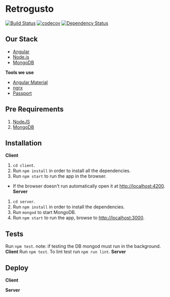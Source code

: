 # Retrogusto

[![Build Status][travis-image]][travis-url] [![codecov][codecov-image]][codecov-url] [![Dependency Status][dependency-ci-image]][dependency-ci-url]

## Our Stack

* [Angular](https://angular.io/)
* [Node.js](https://nodejs.org)
* [MongoDB](https://www.mongodb.com/)

**Tools we use**

* [Angular Material](https://material.angular.io/)
* [ngrx](https://github.com/ngrx)
* [Passport](http://passportjs.org/)

## Pre Requirements

1. [NodeJS](https://nodejs.org)
1. [MongoDB](https://www.mongodb.com)

## Installation

**Client**
1. `cd client`.
2. Run `npm install` in order to install all the dependencies.
3. Run `npm start` to run the app in the browser.
* If the browser doesn't run automatically open it at [http://localhost:4200](http://localhost:4200).
**Server**
1. `cd server`.
2. Run `npm install` in order to install the dependencies.
3. Run `mongod` to start MongoDB.
4. Run `npm start` to run the app, browse to [http://localhost:3000](http://localhost:3000).
## Tests
Run `npm test`. note: if testing the DB mongod must run in the background.
**Client**
Run `npm test`.
To lint test run `npm run lint`.
**Server**

## Deploy

**Client**

**Server**

[travis-image]: https://travis-ci.org/DavidBronfen/Retrogusto.svg?branch=master
[travis-url]: https://travis-ci.org/DavidBronfen/Retrogusto
[codecov-image]: https://codecov.io/gh/DavidBronfen/Retrogusto/branch/master/graph/badge.svg
[codecov-url]: https://codecov.io/gh/DavidBronfen/Retrogusto
[dependency-ci-image]: https://dependencyci.com/github/DavidBronfen/Retrogusto/badge
[dependency-ci-url]: https://dependencyci.com/github/DavidBronfen/Retrogusto
